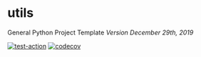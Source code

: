 # utils
General Python Project Template
*Version December 29th, 2019*

[![test-action](https://github.com/JimFawkes/utils/workflows/run-tests/badge.svg)](https://github.com/JimFawkes/utils/actions)
[![codecov](https://codecov.io/gh/JimFawkes/python_template/branch/master/graph/badge.svg?token=<TOKEN>)](https://codecov.io/gh/JimFawkes/utils)

